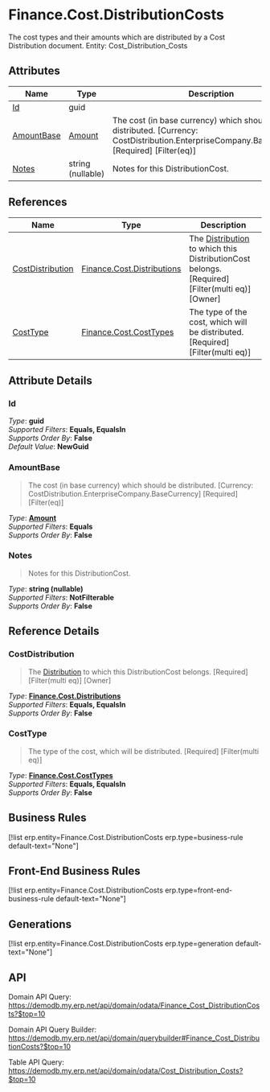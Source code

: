 # Finance.Cost.DistributionCosts

The cost types and their amounts which are distributed by a Cost Distribution document. Entity: Cost_Distribution_Costs

## Attributes

| Name | Type | Description |
| ---- | ---- | --- |
| [Id](Finance.Cost.DistributionCosts.md#Id) | guid |  
| [AmountBase](Finance.Cost.DistributionCosts.md#AmountBase) | [Amount](../data-types/Amount.md) | The cost (in base currency) which should be distributed. [Currency: CostDistribution.EnterpriseCompany.BaseCurrency] [Required] [Filter(eq)] 
| [Notes](Finance.Cost.DistributionCosts.md#Notes) | string (nullable) | Notes for this DistributionCost. 

## References

| Name | Type | Description |
| ---- | ---- | --- |
| [CostDistribution](Finance.Cost.DistributionCosts.md#CostDistribution) | [Finance.Cost.Distributions](Finance.Cost.Distributions.md) | The [Distribution](Finance.Cost.Distributions.md) to which this DistributionCost belongs. [Required] [Filter(multi eq)] [Owner] |
| [CostType](Finance.Cost.DistributionCosts.md#CostType) | [Finance.Cost.CostTypes](Finance.Cost.CostTypes.md) | The type of the cost, which will be distributed. [Required] [Filter(multi eq)] |


## Attribute Details

### Id

_Type_: **guid**  
_Supported Filters_: **Equals, EqualsIn**  
_Supports Order By_: **False**  
_Default Value_: **NewGuid**  

### AmountBase

> The cost (in base currency) which should be distributed. [Currency: CostDistribution.EnterpriseCompany.BaseCurrency] [Required] [Filter(eq)]

_Type_: **[Amount](../data-types/Amount.md)**  
_Supported Filters_: **Equals**  
_Supports Order By_: **False**  

### Notes

> Notes for this DistributionCost.

_Type_: **string (nullable)**  
_Supported Filters_: **NotFilterable**  
_Supports Order By_: **False**  


## Reference Details

### CostDistribution

> The [Distribution](Finance.Cost.Distributions.md) to which this DistributionCost belongs. [Required] [Filter(multi eq)] [Owner]

_Type_: **[Finance.Cost.Distributions](Finance.Cost.Distributions.md)**  
_Supported Filters_: **Equals, EqualsIn**  
_Supports Order By_: **False**  

### CostType

> The type of the cost, which will be distributed. [Required] [Filter(multi eq)]

_Type_: **[Finance.Cost.CostTypes](Finance.Cost.CostTypes.md)**  
_Supported Filters_: **Equals, EqualsIn**  
_Supports Order By_: **False**  



## Business Rules

[!list erp.entity=Finance.Cost.DistributionCosts erp.type=business-rule default-text="None"]

## Front-End Business Rules

[!list erp.entity=Finance.Cost.DistributionCosts erp.type=front-end-business-rule default-text="None"]

## Generations

[!list erp.entity=Finance.Cost.DistributionCosts erp.type=generation default-text="None"]

## API

Domain API Query:
<https://demodb.my.erp.net/api/domain/odata/Finance_Cost_DistributionCosts?$top=10>

Domain API Query Builder:
<https://demodb.my.erp.net/api/domain/querybuilder#Finance_Cost_DistributionCosts?$top=10>

Table API Query:
<https://demodb.my.erp.net/api/domain/odata/Cost_Distribution_Costs?$top=10>

